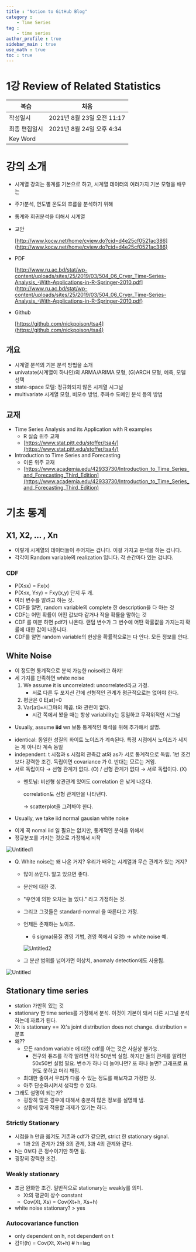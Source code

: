 ```yaml
---
title : "Notion to GitHub Blog"
category :
    - Time Series
tag : 
    - time series
author_profile : true
sidebar_main : true
use_math : true
toc : true
---
```


# 1강 Review of Related Statistics


|복습| 처음|
|-|-|
|작성일시| 2021년 8월 23일 오전 11:17|
|최종 편집일시| 2021년 8월 24일 오후 4:34|
|Key Word| |

# 강의 소개

- 시계열 강의는 통계를 기본으로 하고, 시계열 데이터의 여러가지 기본 모형을 배우는
- 주가분석, 연도별 온도의 흐름을 분석하기 위해
- 통계와 회귀분석을 더해서 시계열
- 교안

    [http://www.kocw.net/home/cview.do?cid=d4e25cf0521ac386](http://www.kocw.net/home/cview.do?cid=d4e25cf0521ac386)

- PDF

    [http://www.ru.ac.bd/stat/wp-content/uploads/sites/25/2019/03/504_06_Cryer_Time-Series-Analysis_-With-Applications-in-R-Springer-2010.pdf](http://www.ru.ac.bd/stat/wp-content/uploads/sites/25/2019/03/504_06_Cryer_Time-Series-Analysis_-With-Applications-in-R-Springer-2010.pdf)

- Github

    [https://github.com/nickpoison/tsa4](https://github.com/nickpoison/tsa4)

## 개요

- 시계열 분석의 기본 분석 방법을 소개
- univatate(시계열이 하나인)의 ARMA/ARIMA 모형, (G)ARCH 모형, 예측, 모델 선택
- state-space 모델: 정규화되지 않은 시계열 시그널
- multivariate 시계열 모형, 비모수 방법, 주파수 도메인 분석 등의 방법

## 교재

- Time Series Analysis and its Application with R examples
    - R 실습 위주 교재
    - [https://www.stat.pitt.edu/stoffer/tsa4/](https://www.stat.pitt.edu/stoffer/tsa4/)
- Introduction to Time Series and Forecasting
    - 이론 위주 교재
    - [https://www.academia.edu/42933730/Introduction_to_Time_Series_and_Forecasting_Third_Edition](https://www.academia.edu/42933730/Introduction_to_Time_Series_and_Forecasting_Third_Edition)

# 기초 통계

## X1, X2, ... , Xn

- 이렇게 시계열의 데이터들이 주어지는 겁니다. 이걸 가지고 분석을 하는 겁니다.
- 각각이 Random variable의 realization 입니다. 각 순간마다 있는 겁니다.

### CDF

- P(X≤x) = Fx(x)
- P(X≤x, Y≤y) = Fxy(x,y)  단지 두 개.
- 여러 변수를 알려고 하는 것.
- CDF를 알면, random variable의 complete 한 description을 다 아는 것
- CDF는 어떤 확률이 어떤 값보다 같거나 작을 확률을 말하는 것
- CDF 를 미분 하면 pdf가 나온다. 랜덤 변수가 그 변수에 어떤 확률값을 가지는지 확률에 대한 값이 나옵니다.
- CDF를 알면 random variable의 현상을 확률적으로는 다 안다. 모든 정보를 안다.

## White Noise

- 이 정도면 통계적으로 분석 가능한 noise라고 하자!
- 세 가지를 만족하면 white noise
    1. We assume it is uncorrelated: uncorrelated라고 가정.
        - 서로 다른 두 포지션 간에 선형적인 관계가 평균적으로는 없어야 한다.
    2. 평균은 0 E[at]=0
    3. Var[at]=시그마의 제곱. t와 관련이 없다.
        - 시간 쪽에서 봤을 때는 항상 variability는 동일하고 무작위적인 시그널

+ Usually, assume **iid** wn 보통 통계적인 해석을 위해 추가해서 설명.

- identical: 동일한 성질의 화이트 노이즈가 계속된다. 특정 시점에서 노이즈가 세지는 게 아니라 계속 동일
- independent: t 시점과 s 시점의 관측값 at와 as가 서로 통계적으로 독립. 1번 조건보다 강력한 조건. 독립이면 covariance 가 0. 반대는 모르는 거임.
- 서로 독립이다 → 선형 관계가 없다. (O)  /  선형 관계가 없다 → 서로 독립이다. (X)
    - 멘토님: 비선형 상관관계 있어도 correlation 은 낮게 나온다.

        correlation도 선형 관계만을 나타낸다.

        → scatterplot을 그려봐야 한다.

+ Usually, we take iid normal gausian white noise

- 이게 꼭 nomal iid 일 필요는 없지만, 통계적인 분석을 위해서
- 정규분포를 가지는 것으로 가정해서 시작

![Untitled1](/assets/images/notion1/Untitled.png)

- Q. White noise는 왜 나온 거지? 우리가 배우는 시계열과 무슨 관계가 있는 거지?
    - 많이 쓰인다. 알고 있으면 좋다.
    - 분산에 대한 것.
    - "우연에 의한 오차는 늘 있다." 라고 가정하는 것.
    - 그리고 그것들은 standard-normal 을 따른다고 가정.
    - 언제든 존재하는 노이즈.
        - 6 sigma(품질 경영 기법, 경영 쪽에서 유명) → white noise 예.

        ![Untitled2](\assets\images\notion1\Untitled%201.png)

    - 그 분산 범위를 넘어가면 이상치, anomaly detection에도 사용됨.

![Untitled](/assets/images/notion1/Untitled%202.png)

## Stationary time series

- station 가만히 있는 것
- stationary 한 time series를 가정해서 분석. 이것이 기본이 돼서 다른 시그널 분석하는데 자료가 된다.
- Xt is stationary == Xt's joint distribution does not change. distribution = 분포
- 왜??
    - 모든 random variable 에 대한 cdf를 아는 것은 사실상 불가능.
        - 전구와 퓨즈를 각각 알려면 각각 50번씩 실험. 하지만 둘의 관계를 알려면 50x50번 실험 필요. 변수가 하나 더 늘어나면? 또 하나 늘면? 그래프로 표현도 못하고 머리 깨짐.
    - 최대한 줄여서 우리가 다룰 수 있는 정도를 해보자고 가정한 것.
    - 아주 단순화시켜서 생각할 수 있다.
- 그래도 설명이 되는가?
    - 굉장히 많은 경우에 대해서 충분히 많은 정보를 설명해 냄.
    - 상황에 맞게 적용할 과제가 있기는 하다.

### Strictly Stationary

- 시점을 h 만큼 옮겨도 기존과 cdf가 같으면, strict 한 stationary signal.
    - 1과 2의 관계가 2와 3의 관계, 3과 4의 관계와 같다.
- h는 0보다 큰 정수이기만 하면 됨.
- 굉장히 강력한 조건.

### Weakly stationary

- 조금 완화한 조건. 일반적으로 stationary는 weakly를 의미.
    - Xt의 평균이 상수 constant
    - Cov(Xt, Xs) = Cov(Xt+h, Xs+h)
- white noise stationary? > yes

### Autocovariance function

- only dependent on h, not dependent on t
- 감마(h) = Cov(Xt, Xt+h)     # h=lag